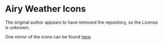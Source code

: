 # Airy Weather Icons
The original author appears to have removed the repository, so the License is unknown.

One mirror of the icons can be found [here](https://github.com/Leftium/weather-sense/tree/main/static/icons/airy).